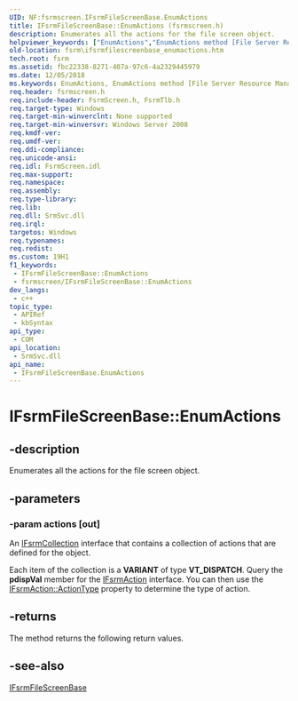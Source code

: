 ```yaml
---
UID: NF:fsrmscreen.IFsrmFileScreenBase.EnumActions
title: IFsrmFileScreenBase::EnumActions (fsrmscreen.h)
description: Enumerates all the actions for the file screen object.
helpviewer_keywords: ["EnumActions","EnumActions method [File Server Resource Manager]","EnumActions method [File Server Resource Manager]","IFsrmFileScreenBase interface","IFsrmFileScreenBase interface [File Server Resource Manager]","EnumActions method","IFsrmFileScreenBase.EnumActions","IFsrmFileScreenBase::EnumActions","fs.ifsrmfilescreenbase_enumactions","fsrm.ifsrmfilescreenbase_enumactions","fsrmscreen/IFsrmFileScreenBase::EnumActions"]
old-location: fsrm\ifsrmfilescreenbase_enumactions.htm
tech.root: fsrm
ms.assetid: fbc22338-8271-407a-97c6-4a2329445979
ms.date: 12/05/2018
ms.keywords: EnumActions, EnumActions method [File Server Resource Manager], EnumActions method [File Server Resource Manager],IFsrmFileScreenBase interface, IFsrmFileScreenBase interface [File Server Resource Manager],EnumActions method, IFsrmFileScreenBase.EnumActions, IFsrmFileScreenBase::EnumActions, fs.ifsrmfilescreenbase_enumactions, fsrm.ifsrmfilescreenbase_enumactions, fsrmscreen/IFsrmFileScreenBase::EnumActions
req.header: fsrmscreen.h
req.include-header: FsrmScreen.h, FsrmTlb.h
req.target-type: Windows
req.target-min-winverclnt: None supported
req.target-min-winversvr: Windows Server 2008
req.kmdf-ver: 
req.umdf-ver: 
req.ddi-compliance: 
req.unicode-ansi: 
req.idl: FsrmScreen.idl
req.max-support: 
req.namespace: 
req.assembly: 
req.type-library: 
req.lib: 
req.dll: SrmSvc.dll
req.irql: 
targetos: Windows
req.typenames: 
req.redist: 
ms.custom: 19H1
f1_keywords:
 - IFsrmFileScreenBase::EnumActions
 - fsrmscreen/IFsrmFileScreenBase::EnumActions
dev_langs:
 - c++
topic_type:
 - APIRef
 - kbSyntax
api_type:
 - COM
api_location:
 - SrmSvc.dll
api_name:
 - IFsrmFileScreenBase.EnumActions
---
```


# IFsrmFileScreenBase::EnumActions


## -description

Enumerates all the actions for the file screen object.

## -parameters

### -param actions [out]

An <a href="https://docs.microsoft.com/previous-versions/windows/desktop/api/fsrm/nn-fsrm-ifsrmcollection">IFsrmCollection</a> interface that contains a collection of actions that are defined for the object.

Each item of the collection is a <b>VARIANT</b> of type <b>VT_DISPATCH</b>. Query the <b>pdispVal</b> member for the <a href="https://docs.microsoft.com/previous-versions/windows/desktop/api/fsrm/nn-fsrm-ifsrmaction">IFsrmAction</a> interface. You can then use the <a href="https://docs.microsoft.com/previous-versions/windows/desktop/api/fsrm/nf-fsrm-ifsrmaction-get_actiontype">IFsrmAction::ActionType</a> property to determine the type of action.

## -returns

The method returns the following return values.

## -see-also

<a href="https://docs.microsoft.com/previous-versions/windows/desktop/api/fsrmscreen/nn-fsrmscreen-ifsrmfilescreenbase">IFsrmFileScreenBase</a>

